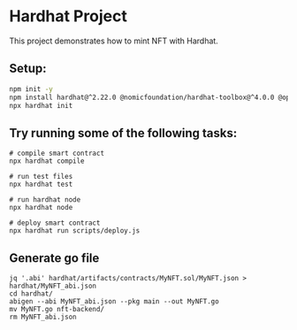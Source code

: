 # Hardhat Project

This project demonstrates how to mint NFT with Hardhat. 

## Setup:

```bash
npm init -y
npm install hardhat@^2.22.0 @nomicfoundation/hardhat-toolbox@^4.0.0 @openzeppelin/contracts
npx hardhat init
```

## Try running some of the following tasks:

```shell
# compile smart contract
npx hardhat compile

# run test files
npx hardhat test

# run hardhat node
npx hardhat node

# deploy smart contract
npx hardhat run scripts/deploy.js
```

## Generate go file
```shell
jq '.abi' hardhat/artifacts/contracts/MyNFT.sol/MyNFT.json > hardhat/MyNFT_abi.json
cd hardhat/
abigen --abi MyNFT_abi.json --pkg main --out MyNFT.go
mv MyNFT.go nft-backend/
rm MyNFT_abi.json
```